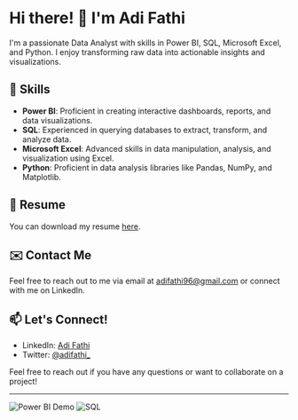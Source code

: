 # Hi there! 👋 I'm Adi Fathi

I'm a passionate Data Analyst with skills in Power BI, SQL, Microsoft Excel, and Python. I enjoy transforming raw data into actionable insights and visualizations.

## 🔧 Skills

- **Power BI**: Proficient in creating interactive dashboards, reports, and data visualizations.
- **SQL**: Experienced in querying databases to extract, transform, and analyze data.
- **Microsoft Excel**: Advanced skills in data manipulation, analysis, and visualization using Excel.
- **Python**: Proficient in data analysis libraries like Pandas, NumPy, and Matplotlib.

## 📄 Resume

You can download my resume [here](https://drive.google.com/file/d/1gvjdbpoGavzl2GDkT6Knb3AVqHd6Eo6u/view?usp=sharing).

## ✉️ Contact Me

Feel free to reach out to me via email at [adifathi96@gmail.com](mailto:adifathi96@gmail.com) or connect with me on LinkedIn.

## 📫 Let's Connect!

- LinkedIn: [Adi Fathi](https://www.linkedin.com/in/adi-fathi-50544315a/)
- Twitter: [@adifathi_](https://twitter.com/adifathi_)

Feel free to reach out if you have any questions or want to collaborate on a project!

---

![Power BI Demo](https://upload.wikimedia.org/wikipedia/commons/c/cf/New_Power_BI_Logo.svg) ![SQL](https://upload.wikimedia.org/wikipedia/commons/8/87/Sql_data_base_with_logo.png)
